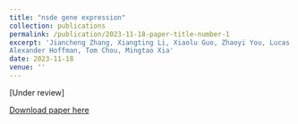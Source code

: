```yaml
---
title: "nsde gene expression"
collection: publications
permalink: /publication/2023-11-18-paper-title-number-1
excerpt: 'Jiancheng Zhang, Xiangting Li, Xiaolu Guo, Zhaoyi You, Lucas B\"ottcher, 
Alexander Hoffman, Tom Chou, Mingtao Xia'
date: 2023-11-18
venue: ''
---
```

[Under review]

[Download paper here]()

